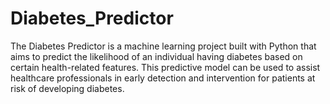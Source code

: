# Diabetes_Predictor
The Diabetes Predictor is a machine learning project built with Python that aims to predict the likelihood of an individual having diabetes based on certain health-related features. This predictive model can be used to assist healthcare professionals in early detection and intervention for patients at risk of developing diabetes.

